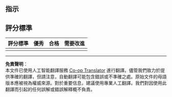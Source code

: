 <!--
CO_OP_TRANSLATOR_METADATA:
{
  "original_hash": "5ae7654f519ae831179409dc8e528055",
  "translation_date": "2025-08-26T15:36:26+00:00",
  "source_file": "6-consumer/lessons/1-speech-recognition/assignment.md",
  "language_code": "hk"
}
-->
## 指示

## 評分標準

| 評分標準 | 優秀 | 合格 | 需要改進 |
| -------- | --------- | -------- | ----------------- |
| |  |  |  |

---

**免責聲明**：  
本文件已使用人工智能翻譯服務 [Co-op Translator](https://github.com/Azure/co-op-translator) 進行翻譯。儘管我們致力於提供準確的翻譯，但請注意，自動翻譯可能包含錯誤或不準確之處。原始文件的母語版本應被視為權威來源。對於重要信息，建議使用專業人工翻譯。我們對因使用此翻譯而引起的任何誤解或錯誤解釋概不負責。